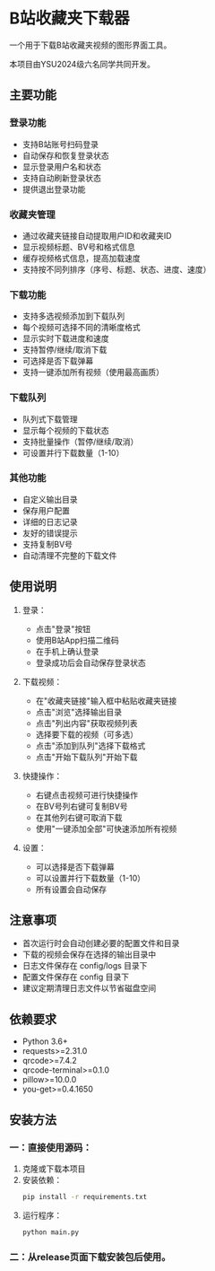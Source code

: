 # B站收藏夹下载器

一个用于下载B站收藏夹视频的图形界面工具。

本项目由YSU2024级六名同学共同开发。
## 主要功能

### 登录功能
- 支持B站账号扫码登录
- 自动保存和恢复登录状态
- 显示登录用户名和状态
- 支持自动刷新登录状态
- 提供退出登录功能

### 收藏夹管理
- 通过收藏夹链接自动提取用户ID和收藏夹ID
- 显示视频标题、BV号和格式信息
- 缓存视频格式信息，提高加载速度
- 支持按不同列排序（序号、标题、状态、进度、速度）

### 下载功能
- 支持多选视频添加到下载队列
- 每个视频可选择不同的清晰度格式
- 显示实时下载进度和速度
- 支持暂停/继续/取消下载
- 可选择是否下载弹幕
- 支持一键添加所有视频（使用最高画质）

### 下载队列
- 队列式下载管理
- 显示每个视频的下载状态
- 支持批量操作（暂停/继续/取消）
- 可设置并行下载数量（1-10）

### 其他功能
- 自定义输出目录
- 保存用户配置
- 详细的日志记录
- 友好的错误提示
- 支持复制BV号
- 自动清理不完整的下载文件

## 使用说明

1. 登录：
   - 点击"登录"按钮
   - 使用B站App扫描二维码
   - 在手机上确认登录
   - 登录成功后会自动保存登录状态

2. 下载视频：
   - 在"收藏夹链接"输入框中粘贴收藏夹链接
   - 点击"浏览"选择输出目录
   - 点击"列出内容"获取视频列表
   - 选择要下载的视频（可多选）
   - 点击"添加到队列"选择下载格式
   - 点击"开始下载队列"开始下载

3. 快捷操作：
   - 右键点击视频可进行快捷操作
   - 在BV号列右键可复制BV号
   - 在其他列右键可取消下载
   - 使用"一键添加全部"可快速添加所有视频

4. 设置：
   - 可以选择是否下载弹幕
   - 可以设置并行下载数量（1-10）
   - 所有设置会自动保存

## 注意事项

- 首次运行时会自动创建必要的配置文件和目录
- 下载的视频会保存在选择的输出目录中
- 日志文件保存在 config/logs 目录下
- 配置文件保存在 config 目录下
- 建议定期清理日志文件以节省磁盘空间

## 依赖要求

- Python 3.6+
- requests>=2.31.0
- qrcode>=7.4.2
- qrcode-terminal>=0.1.0
- pillow>=10.0.0
- you-get>=0.4.1650

## 安装方法
### 一：直接使用源码：
1. 克隆或下载本项目
2. 安装依赖：
   ```bash
   pip install -r requirements.txt
   ```
3. 运行程序：
   ```bash
   python main.py
   ```
### 二：从release页面下载安装包后使用。
